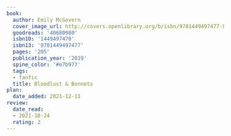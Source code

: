 ```yaml
---
book:
  author: Emily McGovern
  cover_image_url: http://covers.openlibrary.org/b/isbn/9781449497477-L.jpg
  goodreads: '40680980'
  isbn10: '1449497470'
  isbn13: '9781449497477'
  pages: '205'
  publication_year: '2019'
  spine_color: '#e7b977'
  tags:
  - fanfic
  title: Bloodlust & Bonnets
plan:
  date_added: 2021-12-11
review:
  date_read:
  - 2021-10-24
  rating: 2
---
```

